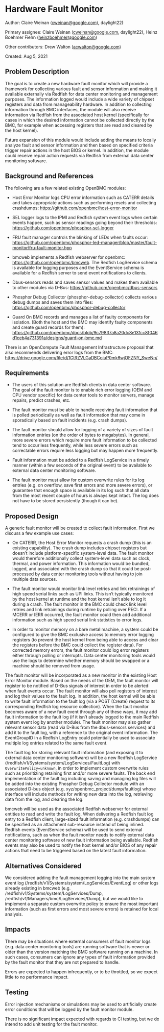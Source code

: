 # Hardware Fault Monitor

Author: Claire Weinan (cweinan@google.com), daylight22)

Primary assignee: Claire Weinan (cweinan@google.com, daylight22), Heinz Boehmer
  Fiehn (heinzboehmer@google.com)

Other contributors: Drew Walton (acwalton@google.com)

Created: Aug 5, 2021

## Problem Description
The goal is to create a new hardware fault monitor which will provide a
framework for collecting various fault and sensor information and making it
available externally via Redfish for data center monitoring and management
purposes. The information logged would include a wide variety of chipset
registers and data from manageability hardware. In addition to collecting
information through BMC interfaces, the module will also receive information
via Redfish from the associated host kernel (specifically for cases in which
the desired information cannot be collected directly by the BMC, for example
when accessing registers that are read and cleared by the host kernel).

Future expansion of this module would include adding the means to locally
analyze fault and sensor information and then based on specified criteria
trigger repair actions in the host BIOS or kernel. In addition, the module
could receive repair action requests via Redfish from external data center
monitoring software.


## Background and References
The following are a few related existing OpenBMC modules:

- Host Error Monitor logs CPU error information such as CATERR details and
  takes appropriate actions such as performing resets and collecting
  crashdumps: https://github.com/openbmc/host-error-monitor

- SEL logger logs to the IPMI and Redfish system event logs when certain events
  happen, such as sensor readings going beyond their thresholds:
  https://github.com/openbmc/phosphor-sel-logger

- FRU fault manager controls the blinking of LEDs when faults occur:
  https://github.com/openbmc/phosphor-led-manager/blob/master/fault-monitor/fru-fault-monitor.hpp

- bmcweb implements a Redfish webserver for openbmc:
  https://github.com/openbmc/bmcweb. The Redfish LogService schema is available
  for logging purposes and the EventService schema is available for a Redfish
  server to send event notifications to clients.

- Dbus-sensors reads and saves sensor values and makes them available to other
  modules via D-Bus: https://github.com/openbmc/dbus-sensors

- Phosphor Debug Collector (phosphor-debug-collector) collects various debug
  dumps and saves them into files:
  https://github.com/openbmc/phosphor-debug-collector

- Guard On BMC records and manages a list of faulty components for isolation.
  (Both the host and the BMC may identify faulty components and create guard
  records for them):
  https://github.com/openbmc/docs/blob/9c79837a8a20dc8e131cc8f046d1ceb4a731391a/designs/guard-on-bmc.md

There is an OpenCompute Fault Management Infrastructure proposal that also
recommends delivering error logs from the BMC:
https://drive.google.com/file/d/1CtRZVLGaDBCoiuP0mk6wjOFZNY_SweNn/


## Requirements
- The users of this solution are Redfish clients in data center software. The
  goal of the fault monitor is to enable rich error logging (OEM and CPU vendor
  specific) for data center tools to monitor servers, manage repairs, predict
  crashes, etc.

- The fault monitor must be able to handle receiving fault information that is
  polled periodically as well as fault information that may come in
  sporadically based on fault incidents (e.g. crash dumps).

- The fault monitor should allow for logging of a variety of sizes of fault
  information entries (on the order of bytes to megabytes). In general, more
  severe errors which require more fault information to be collected tend to
  occur less frequently, while less severe errors such as correctable errors
  require less logging but may happen more frequently.

- Fault information must be added to a Redfish LogService in a timely manner
  (within a few seconds of the original event) to be available to external data
  center monitoring software.

- The fault monitor must allow for custom overwrite rules for its log entries
  (e.g. on overflow, save first errors and more severe errors), or guarantee
  that enough space is available in its log such that all data from the most
  recent couple of hours is always kept intact. The log does not have to be
  stored persistently (though it can be).


## Proposed Design
A generic fault monitor will be created to collect fault information. First we
discuss a few example use cases:

- On CATERR, the Host Error Monitor requests a crash dump (this is an existing
  capability). The crash dump includes chipset registers but doesn’t include
  platform-specific system-level data. The fault monitor would therefore
  additionally collect system-level data such as clock, thermal, and power
  information. This information would be bundled, logged, and associated with
  the crash dump so that it could be post-processed by data center monitoring
  tools without having to join multiple data sources.

- The fault monitor would monitor link level retries and link retrainings of
  high speed serial links such as UPI links. This isn’t typically monitored by
  the host kernel at runtime and the host kernel isn’t able to log it during a
  crash. The fault monitor in the BMC could check link level retries and link
  retrainings during runtime by polling over PECI. If a MCERR or IERR occurred,
  the fault monitor could then add additional information such as high speed
  serial link statistics to error logs.

- In order to monitor memory on a bare metal machine, a system could be
  configured to give the BMC exclusive access to memory error logging registers
  (to prevent the host kernel from being able to access and clear the registers
  before the BMC could collect the register data). For corrected memory errors,
  the fault monitor could log error registers either through polling or
  interrupts. Data center monitoring tools would use the logs to determine
  whether memory should be swapped or a machine should be removed from usage.

The fault monitor will be incorporated as a new monitor in the existing Host
Error Monitor module. Based on the needs of the OEM, the fault monitor will
register to be notified of D-Bus signals of interest in order to be alerted
when fault events occur. The fault monitor will also poll registers of interest
and log their values to the fault log. In addition, the host kernel will be
able to write fault information to the fault log (via a POST (Create) request
to its corresponding Redfish log resource collection). When the fault monitor
becomes aware of a new fault event through any of these ways, it may add fault
information to the fault log (if it isn’t already logged to the main Redfish
system event log by another module). The fault monitor may also gather relevant
sensor data (read via D-Bus from the dbus-sensors services) and add it to the
fault log, with a reference to the original event information. The EventGroupID
in a Redfish LogEntry could potentially be used to associate multiple log
entries related to the same fault event.

The fault log for storing relevant fault information (and exposing it to
external data center monitoring software) will be a new Redfish LogService
(/redfish/v1/Systems/system/LogServices/FaultLog) with
`OverwritePolicy=unknown`, in order to implement custom overwrite rules such as
prioritizing retaining first and/or more severe faults. The back end
implementation of the fault log including saving and managing log files will be
added into the existing Phosphor Debug Collector module with an associated
D-bus object (e.g. xyz/openbmc_project/dump/faultlog) whose interface will
include methods for writing new data into the log, retrieving data from the
log, and clearing the log.

bmcweb will be used as the associated Redfish webserver for external entities
to read and write the fault log. When delivering a Redfish fault log entry to a
Redfish client, large-sized fault information (e.g. crashdumps) can be
specified as an attachment sub-resource instead of being inlined. Redfish
events (EventService schema) will be used to send external notifications, such
as when the fault monitor needs to notify external data center monitoring
software of new fault information being available. Redfish events may also be
used to notify the host kernel and/or BIOS of any repair actions that need to
be triggered based on the latest fault information.


## Alternatives Considered
We considered adding the fault management logging into the main system event
log (/redfish/v1/Systems/system/LogServices/EventLog) or other logs already
existing in bmcweb (e.g. /redfish/v1/Systems/system/LogServices/Dump,
/redfish/v1/Managers/bmc/LogServices/Dump), but we would like to implement a
separate custom overwrite policy to ensure the most important information (such
as first errors and most severe errors) is retained for local analysis.


## Impacts
There may be situations where external consumers of fault monitor logs (e.g.
data center monitoring tools) are running software that is newer or older than
the version matching the BMC software running on a machine. In such cases,
consumers can ignore any types of fault information provided by the fault
monitor that they are not prepared to handle.

Errors are expected to happen infrequently, or to be throttled, so we expect
little to no performance impact.

## Testing
Error injection mechanisms or simulations may be used to artificially create
error conditions that will be logged by the fault monitor module.

There is no significant impact expected with regards to CI testing, but we do
intend to add unit testing for the fault monitor.
